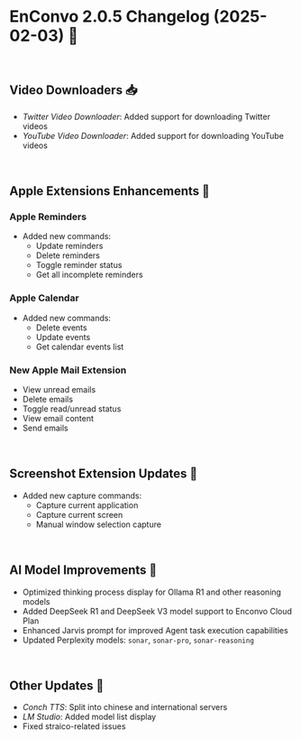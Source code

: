 # EnConvo 2.0.5 Changelog (2025-02-03) 🚀

<br/>

## Video Downloaders 📥

- *Twitter Video Downloader*: Added support for downloading Twitter videos
- *YouTube Video Downloader*: Added support for downloading YouTube videos

<br/>

## Apple Extensions Enhancements 🍎

### Apple Reminders
- Added new commands:
  - Update reminders
  - Delete reminders 
  - Toggle reminder status
  - Get all incomplete reminders

### Apple Calendar
- Added new commands:
  - Delete events
  - Update events
  - Get calendar events list

### New Apple Mail Extension
- View unread emails
- Delete emails
- Toggle read/unread status
- View email content
- Send emails

<br/>

## Screenshot Extension Updates 📸
- Added new capture commands:
  - Capture current application
  - Capture current screen
  - Manual window selection capture

<br/>

## AI Model Improvements 🧠

- Optimized thinking process display for Ollama R1 and other reasoning models
- Added DeepSeek R1 and DeepSeek V3 model support to Enconvo Cloud Plan
- Enhanced Jarvis prompt for improved Agent task execution capabilities
- Updated Perplexity models: `sonar`, `sonar-pro`, `sonar-reasoning`

<br/>

## Other Updates 🔄

- *Conch TTS*: Split into chinese and international servers
- *LM Studio*: Added model list display
- Fixed straico-related issues
